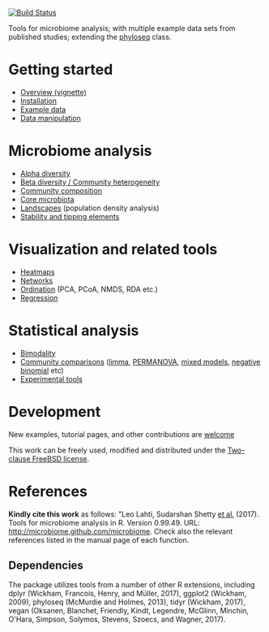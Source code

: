 <!--
  %\VignetteIndexEntry{microbiome tutorial}
  %\VignetteEngine{knitr::rmarkdown}
  %\usepackage[utf8]{inputenc}
  %\VignetteEncoding{UTF-8}
-->
[![Build
Status](https://api.travis-ci.org/microbiome/microbiome.png)](https://travis-ci.org/microbiome/microbiome)

Tools for microbiome analysis; with multiple example data sets from
published studies; extending the
[phyloseq](http://joey711.github.io/phyloseq/import-data) class.

Getting started
===============

-   [Overview (vignette)](https://github.com/microbiome/microbiome/blob/master/vignettes/vignette.md)
-   [Installation](Template.html)
-   [Example data](Data.html)
-   [Data manipulation](Preprocessing.html)

Microbiome analysis
===================

-   [Alpha diversity](Diversity.html)
-   [Beta diversity / Community heterogeneity](Betadiversity.html)
-   [Community composition](Composition.html)
-   [Core microbiota](Core.html)
-   [Landscapes](Landscaping.html) (population density analysis)
-   [Stability and tipping elements](Stability.html)

Visualization and related tools
===============================

-   [Heatmaps](Heatmap.html)
-   [Networks](Networks.html)
-   [Ordination](Ordination.html) (PCA, PCoA, NMDS, RDA etc.)
-   [Regression](Regression.html)

Statistical analysis
====================

-   [Bimodality](Bimodality.html)
-   [Community comparisons](Comparisons.html) ([limma](limma.html),
    [PERMANOVA](PERMANOVA.html), [mixed models](Mixedmodels.html),
    [negative binomial](Negativebinomial.html) etc)
-   [Experimental tools](Experimental.html)

Development
===========

New examples, tutorial pages, and other contributions are
[welcome](Contributing.html)

This work can be freely used, modified and distributed under the
[Two-clause FreeBSD license](http://en.wikipedia.org/wiki/BSD_licenses).

References
==========

**Kindly cite this work** as follows: "Leo Lahti, Sudarshan Shetty [et
al.](https://github.com/microbiome/microbiome/graphs/contributors)
(2017). Tools for microbiome analysis in R. Version 0.99.49. URL:
<http://microbiome.github.com/microbiome>. Check also the relevant
references listed in the manual page of each function.

Dependencies
------------

The package utilizes tools from a number of other R extensions,
including dplyr (Wickham, Francois, Henry, and Müller, 2017), ggplot2
(Wickham, 2009), phyloseq (McMurdie and Holmes, 2013), tidyr (Wickham,
2017), vegan (Oksanen, Blanchet, Friendly, Kindt, Legendre, McGlinn,
Minchin, O'Hara, Simpson, Solymos, Stevens, Szoecs, and Wagner, 2017).

